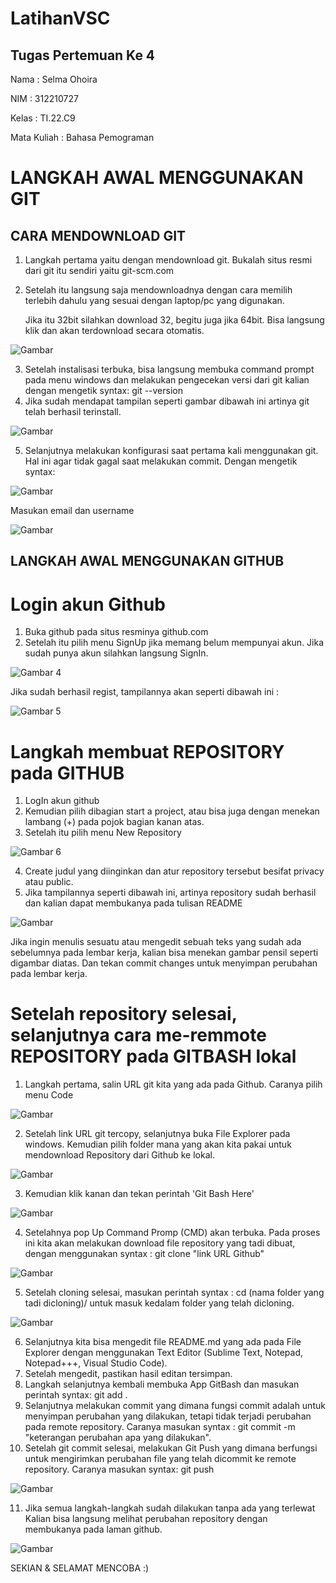 # LatihanVSC
## Tugas Pertemuan Ke 4

Nama : Selma Ohoira

NIM : 312210727

Kelas : TI.22.C9

Mata Kuliah : Bahasa Pemograman

# LANGKAH AWAL MENGGUNAKAN GIT
## CARA MENDOWNLOAD GIT
1. Langkah pertama yaitu dengan mendownload git.
   Bukalah situs resmi dari git itu sendiri yaitu git-scm.com
2. Setelah itu langsung saja mendownloadnya dengan cara memilih
   terlebih dahulu yang sesuai dengan laptop/pc yang digunakan.

   Jika itu 32bit silahkan download 32, begitu juga jika 64bit.
   Bisa langsung klik dan akan terdownload secara otomatis.

 ![Gambar](gambar/1.png)

3. Setelah instalisasi terbuka, bisa langsung membuka command prompt
   pada menu windows dan melakukan pengecekan versi dari git kalian
   dengan mengetik syntax: git --version
4. Jika sudah mendapat tampilan seperti gambar dibawah ini artinya git telah berhasil terinstall.

![Gambar](gambar/2.png)

5. Selanjutnya melakukan konfigurasi saat pertama kali menggunakan git.
   Hal ini agar tidak gagal saat melakukan commit. Dengan mengetik syntax:

![Gambar](gambar/3.png)

Masukan email dan username

![Gambar](gambar/15.png)

## LANGKAH AWAL MENGGUNAKAN GITHUB
# Login akun Github
1. Buka github pada situs resminya github.com
2. Setelah itu pilih menu SignUp jika memang belum mempunyai akun.
Jika sudah punya akun silahkan langsung SignIn.

![Gambar 4](gambar/4.png)

Jika sudah berhasil regist, tampilannya akan seperti dibawah ini :

![Gambar 5](gambar/5.png)

# Langkah membuat REPOSITORY pada GITHUB
1. LogIn akun github
2. Kemudian pilih dibagian start a project,
   atau bisa juga dengan menekan lambang (+) pada pojok bagian kanan atas.
3. Setelah itu pilih menu New Repository

![Gambar 6](gambar/6.png)

4. Create judul yang diinginkan dan atur repository
   tersebut besifat privacy atau public.
5. Jika tampilannya seperti dibawah ini, artinya repository sudah berhasil
   dan kalian dapat membukanya pada tulisan README

![Gambar](gambar/7.png)

   Jika ingin menulis sesuatu atau mengedit sebuah teks yang sudah ada sebelumnya
   pada lembar kerja, kalian bisa menekan gambar pensil seperti digambar diatas.
   Dan tekan commit changes untuk menyimpan perubahan pada lembar kerja.
# Setelah repository selesai, selanjutnya cara me-remmote REPOSITORY pada GITBASH lokal
1. Langkah pertama, salin URL git kita yang ada pada Github. Caranya pilih menu Code

![Gambar](gambar/8.png)

2. Setelah link URL git tercopy, selanjutnya buka File Explorer pada windows.
   Kemudian pilih folder mana yang akan kita pakai untuk
   mendownload Repository dari Github ke lokal.

![Gambar](gambar/9.png)

3. Kemudian klik kanan dan tekan perintah 'Git Bash Here'

![Gambar](gambar/10.png)

4. Setelahnya pop Up Command Promp (CMD) akan terbuka. Pada proses ini kita akan melakukan
   download file repository yang tadi dibuat, dengan menggunakan syntax : git clone "link URL Github"

![Gambar](gambar/11.png)

5. Setelah cloning selesai, masukan perintah syntax : cd (nama folder yang tadi dicloning)/
   untuk masuk kedalam folder yang telah dicloning.

![Gambar](gambar/12.png)

6. Selanjutnya kita bisa mengedit file README.md yang ada pada File Explorer dengan menggunakan
   Text Editor (Sublime Text, Notepad, Notepad+++, Visual Studio Code).
7. Setelah mengedit, pastikan hasil editan tersimpan.
8. Langkah selanjutnya kembali membuka App GitBash dan masukan perintah
   syntax: git add .
9. Selanjutnya melakukan commit yang dimana fungsi commit adalah untuk menyimpan perubahan
   yang dilakukan, tetapi tidak terjadi perubahan pada remote repository.
   Caranya masukan syntax : git commit -m "keterangan perubahan apa yang dilakukan".
10. Setelah git commit selesai, melakukan Git Push yang dimana berfungsi untuk mengirimkan
   perubahan file yang telah dicommit ke remote repository. Caranya masukan syntax: git push
   
![Gambar](gambar/13.png)

11. Jika semua langkah-langkah sudah dilakukan tanpa ada yang terlewat
Kalian bisa langsung melihat perubahan repository dengan membukanya
pada laman github.

![Gambar](gambar/14.png)

 SEKIAN & SELAMAT MENCOBA :)